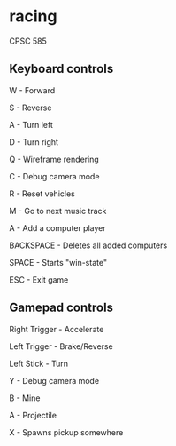 # racing
CPSC 585

Keyboard controls
-----------------

W -		Forward

S -		Reverse

A -		Turn left

D -		Turn right

Q -		Wireframe rendering

C -		Debug camera mode

R -		Reset vehicles

M -		Go to next music track

A -		Add a computer player

BACKSPACE - Deletes all added computers

SPACE - Starts "win-state"

ESC -	Exit game




Gamepad controls
----------------

Right Trigger -		Accelerate

Left Trigger -		Brake/Reverse

Left Stick -		Turn

Y -					Debug camera mode

B -					Mine

A -         Projectile

X -         Spawns pickup somewhere
